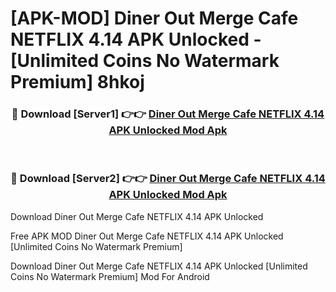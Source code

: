 # [APK-MOD] Diner Out  Merge Cafe NETFLIX 4.14 APK Unlocked - [Unlimited Coins No Watermark Premium] 8hkoj



<div align="center">
<h3>🔴 Download [Server1] 👉👉 <a href="https://momento.my/?title=Diner_Out__Merge_Cafe_NETFLIX_4.14_APK_Unlocked">Diner Out  Merge Cafe NETFLIX 4.14 APK Unlocked Mod Apk</a></h3><br>

<h3>🔴 Download [Server2] 👉👉 <a href="https://momento.my/?title=Diner_Out__Merge_Cafe_NETFLIX_4.14_APK_Unlocked">Diner Out  Merge Cafe NETFLIX 4.14 APK Unlocked Mod Apk</a></h3>
</div>



Download Diner Out  Merge Cafe NETFLIX 4.14 APK Unlocked 

Free APK MOD Diner Out  Merge Cafe NETFLIX 4.14 APK Unlocked [Unlimited Coins No Watermark Premium]

Download Diner Out  Merge Cafe NETFLIX 4.14 APK Unlocked [Unlimited Coins No Watermark Premium] Mod For Android
